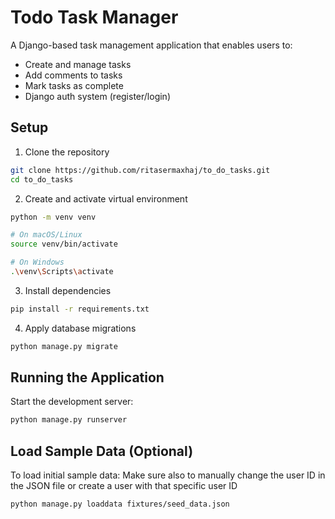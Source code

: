 # Todo Task Manager

A Django-based task management application that enables users to:

- Create and manage tasks
- Add comments to tasks
- Mark tasks as complete
- Django auth system (register/login)

## Setup

1. Clone the repository

```bash
git clone https://github.com/ritasermaxhaj/to_do_tasks.git
cd to_do_tasks
```

2. Create and activate virtual environment

```bash
python -m venv venv

# On macOS/Linux
source venv/bin/activate

# On Windows
.\venv\Scripts\activate
```

3. Install dependencies

```bash
pip install -r requirements.txt
```

4. Apply database migrations

```bash
python manage.py migrate
```

## Running the Application

Start the development server:

```bash
python manage.py runserver
```

## Load Sample Data (Optional)

To load initial sample data:
Make sure also to manually change the user ID in the JSON file or create a user with that specific user ID

```bash
python manage.py loaddata fixtures/seed_data.json
```
